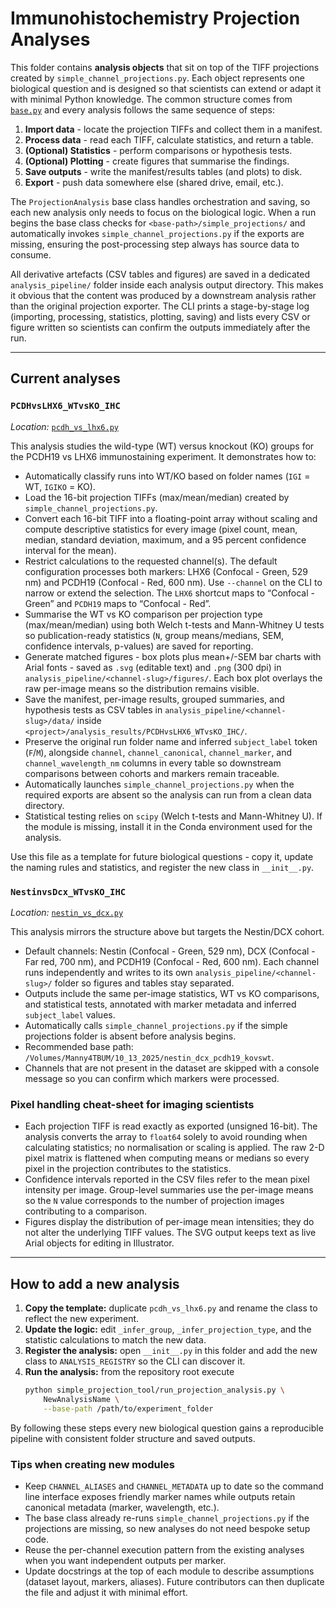 # Immunohistochemistry Projection Analyses

This folder contains **analysis objects** that sit on top of the TIFF
projections created by `simple_channel_projections.py`. Each object represents
one biological question and is designed so that scientists can extend or adapt
it with minimal Python knowledge. The common structure comes from
[`base.py`](./base.py) and every analysis follows the same sequence of steps:

1. **Import data** - locate the projection TIFFs and collect them in a manifest.
2. **Process data** - read each TIFF, calculate statistics, and return a table.
3. **(Optional) Statistics** - perform comparisons or hypothesis tests.
4. **(Optional) Plotting** - create figures that summarise the findings.
5. **Save outputs** - write the manifest/results tables (and plots) to disk.
6. **Export** - push data somewhere else (shared drive, email, etc.).

The `ProjectionAnalysis` base class handles orchestration and saving, so each
new analysis only needs to focus on the biological logic. When a run begins the
base class checks for `<base-path>/simple_projections/` and automatically
invokes `simple_channel_projections.py` if the exports are missing, ensuring the
post-processing step always has source data to consume.

All derivative artefacts (CSV tables and figures) are saved in a dedicated
`analysis_pipeline/` folder inside each analysis output directory. This makes it
obvious that the content was produced by a downstream analysis rather than the
original projection exporter. The CLI prints a stage-by-stage log (importing,
processing, statistics, plotting, saving) and lists every CSV or figure written
so scientists can confirm the outputs immediately after the run.

---

## Current analyses

### `PCDHvsLHX6_WTvsKO_IHC`

*Location:* [`pcdh_vs_lhx6.py`](./pcdh_vs_lhx6.py)

This analysis studies the wild-type (WT) versus knockout (KO) groups for the
PCDH19 vs LHX6 immunostaining experiment. It demonstrates how to:

- Automatically classify runs into WT/KO based on folder names (`IGI` = WT,
  `IGIKO` = KO).
- Load the 16-bit projection TIFFs (max/mean/median) created by
  `simple_channel_projections.py`.
- Convert each 16-bit TIFF into a floating-point array without scaling and
  compute descriptive statistics for every image (pixel count, mean, median,
  standard deviation, maximum, and a 95 percent confidence interval for the
  mean).
- Restrict calculations to the requested channel(s). The default configuration
  processes both markers: LHX6 (Confocal - Green, 529 nm) and PCDH19 (Confocal -
  Red, 600 nm). Use `--channel` on the CLI to narrow or extend the selection.
  The `LHX6` shortcut maps to “Confocal - Green” and `PCDH19` maps to
  “Confocal - Red”.
- Summarise the WT vs KO comparison per projection type (max/mean/median) using
  both Welch t-tests and Mann-Whitney U tests so publication-ready statistics
  (`N`, group means/medians, SEM, confidence intervals, p-values) are saved for
  reporting.
- Generate matched figures - box plots plus mean+/-SEM bar charts with Arial
  fonts - saved as `.svg` (editable text) and `.png` (300 dpi) in
  `analysis_pipeline/<channel-slug>/figures/`. Each box plot overlays the raw
  per-image means so the distribution remains visible.
- Save the manifest, per-image results, grouped summaries, and hypothesis tests
  as CSV tables in `analysis_pipeline/<channel-slug>/data/` inside
  `<project>/analysis_results/PCDHvsLHX6_WTvsKO_IHC/`.
- Preserve the original run folder name and inferred `subject_label` token
  (`F`/`M`), alongside `channel`, `channel_canonical`, `channel_marker`, and
  `channel_wavelength_nm` columns in every table so downstream comparisons
  between cohorts and markers remain traceable.
- Automatically launches `simple_channel_projections.py` when the required
  exports are absent so the analysis can run from a clean data directory.
- Statistical testing relies on `scipy` (Welch t-tests and Mann-Whitney U). If
  the module is missing, install it in the Conda environment used for the
  analysis.

Use this file as a template for future biological questions - copy it, update the
naming rules and statistics, and register the new class in `__init__.py`.

### `NestinvsDcx_WTvsKO_IHC`

*Location:* [`nestin_vs_dcx.py`](./nestin_vs_dcx.py)

This analysis mirrors the structure above but targets the Nestin/DCX cohort.

- Default channels: Nestin (Confocal - Green, 529 nm), DCX (Confocal - Far red,
  700 nm), and PCDH19 (Confocal - Red, 600 nm). Each channel runs independently
  and writes to its own `analysis_pipeline/<channel-slug>/` folder so figures
  and tables stay separated.
- Outputs include the same per-image statistics, WT vs KO comparisons, and
  statistical tests, annotated with marker metadata and inferred `subject_label`
  values.
- Automatically calls `simple_channel_projections.py` if the simple projections
  folder is absent before analysis begins.
- Recommended base path:
  `/Volumes/Manny4TBUM/10_13_2025/nestin_dcx_pcdh19_kovswt`.
- Channels that are not present in the dataset are skipped with a console
  message so you can confirm which markers were processed.

### Pixel handling cheat-sheet for imaging scientists

- Each projection TIFF is read exactly as exported (unsigned 16-bit). The
  analysis converts the array to `float64` solely to avoid rounding when
  calculating statistics; no normalisation or scaling is applied. The raw 2-D
  pixel matrix is flattened when computing means or medians so every pixel in
  the projection contributes to the statistics.
- Confidence intervals reported in the CSV files refer to the mean pixel
  intensity per image. Group-level summaries use the per-image means so the `N`
  value corresponds to the number of projection images contributing to a
  comparison.
- Figures display the distribution of per-image mean intensities; they do not
  alter the underlying TIFF values. The SVG output keeps text as live Arial
  objects for editing in Illustrator.

---

## How to add a new analysis

1. **Copy the template:** duplicate `pcdh_vs_lhx6.py` and rename the class to
   reflect the new experiment.
2. **Update the logic:** edit `_infer_group`, `_infer_projection_type`, and the
   statistic calculations to match the new data.
3. **Register the analysis:** open `__init__.py` in this folder and add the new
   class to `ANALYSIS_REGISTRY` so the CLI can discover it.
4. **Run the analysis:** from the repository root execute
   ```bash
   python simple_projection_tool/run_projection_analysis.py \
       NewAnalysisName \
       --base-path /path/to/experiment_folder
   ```

By following these steps every new biological question gains a reproducible
pipeline with consistent folder structure and saved outputs.

### Tips when creating new modules

- Keep ``CHANNEL_ALIASES`` and ``CHANNEL_METADATA`` up to date so the command
  line interface exposes friendly marker names while outputs retain canonical
  metadata (marker, wavelength, etc.).
- The base class already re-runs ``simple_channel_projections.py`` if the
  projections are missing, so new analyses do not need bespoke setup code.
- Reuse the per-channel execution pattern from the existing analyses when you
  want independent outputs per marker.
- Update docstrings at the top of each module to describe assumptions (dataset
  layout, markers, aliases). Future contributors can then duplicate the file
  and adjust it with minimal effort.
